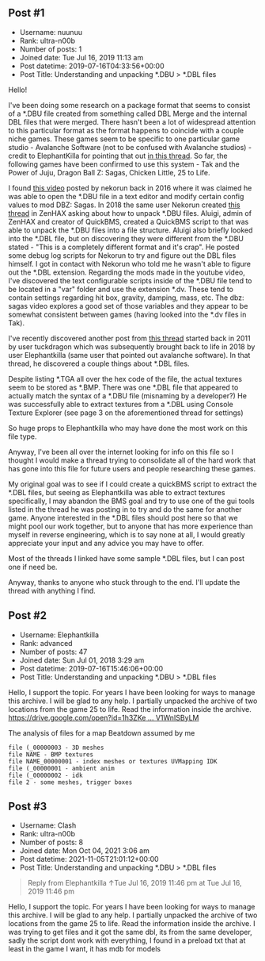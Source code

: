 ## Post #1
- Username: nuunuu
- Rank: ultra-n00b
- Number of posts: 1
- Joined date: Tue Jul 16, 2019 11:13 am
- Post datetime: 2019-07-16T04:33:56+00:00
- Post Title: Understanding and unpacking *.DBU > *.DBL files

Hello!

I've been doing some research on a package format that seems to consist of a *.DBU file created from something called DBL Merge and the internal DBL files that were merged. There hasn't been a lot of widespread attention to this particular format as the format happens to coincide with a couple niche games. These games seem to be specific to one particular game studio - Avalanche Software (not to be confused with Avalanche studios) - credit to ElephantKilla for pointing that out [in this thread](https://forum.xentax.com/viewtopic.php?t=16052). So far, the following games have been confirmed to use this system - Tak and the Power of Juju, Dragon Ball Z: Sagas, Chicken Little, 25 to Life.

I found [this video](https://www.youtube.com/watch?v=ujSHzk40yso) posted by nekorun back in 2016 where it was claimed he was able to open the *.DBU file in a text editor and modify certain config values to mod DBZ: Sagas. In 2018 the same user Nekorun created [this thread](https://zenhax.com/viewtopic.php?t=7445) in ZenHAX asking about how to unpack *.DBU files. Aluigi, admin of ZenHAX and creator of QuickBMS, created a QuickBMS script to that was able to unpack the *.DBU files into a file structure. Aluigi also briefly looked into the *.DBL file, but on discovering they were different from the *.DBU stated - "This is a completely different format and it's crap". He posted some debug log scripts for Nekorun to try and figure out the DBL files himself. I got in contact with Nekorun who told me he wasn't able to figure out the *.DBL extension. Regarding the mods made in the youtube video, I've discovered the text configurable scripts inside of the *.DBU file tend to be located in a "var" folder and use the extension *.dv. These tend to contain settings regarding hit box, gravity, damping, mass, etc. The dbz: sagas video explores a good set of those variables and they appear to be somewhat consistent between games (having looked into the *.dv files in Tak). 

I've recently discovered another post from [this thread](https://forum.xentax.com/viewtopic.php?f=16&t=7081&hilit=.dbl) started back in 2011 by user tuckdragon which was subsequently brought back to life in 2018 by user Elephantkilla (same user that pointed out avalanche software). In that thread, he discovered a couple things about *.DBL files. 

Despite listing *.TGA all over the hex code of the file, the actual textures seem to be stored as *.BMP.
There was one *.DBL file that appeared to actually match the syntax of a *.DBU file (misnaming by a developer?)
He was successfully able to extract textures from a *.DBL using Console Texture Explorer (see page 3 on the aforementioned thread for settings)


So huge props to Elephantkilla who may have done the most work on this file type. 

Anyway, I've been all over the internet looking for info on this file so I thought I would make a thread trying to consolidate all of the hard work that has gone into this file for future users and people researching these games. 

My original goal was to see if I could create a quickBMS script to extract the *.DBL files, but seeing as Elephantkilla was able to extract textures specifically, I may abandon the BMS goal and try to use one of the gui tools listed in the thread he was posting in to try and do the same for another game. Anyone interested in the *.DBL files should post here so that we might pool our work together, but to anyone that has more experience than myself in reverse engineering, which is to say none at all, I would greatly appreciate your input and any advice you may have to offer. 

Most of the threads I linked have some sample *.DBL files, but I can post one if need be. 

Anyway, thanks to anyone who stuck through to the end. I'll update the thread with anything I find.
## Post #2
- Username: Elephantkilla
- Rank: advanced
- Number of posts: 47
- Joined date: Sun Jul 01, 2018 3:29 am
- Post datetime: 2019-07-16T15:46:06+00:00
- Post Title: Understanding and unpacking *.DBU > *.DBL files

Hello, I support the topic. For years I have been looking for ways to manage this archive. I will be glad to any help.
I partially unpacked the archive of two locations from the game 25 to life. Read the information inside the archive.
[https://drive.google.com/open?id=1h3ZKe ... V1WnISByLM](https://drive.google.com/open?id=1h3ZKejNHzsJeEUY6LBQG61V1WnISByLM)

The analysis of files for a map Beatdown assumed by me

```
file (_00000003 - 3D meshes
file NAME - BMP textures
file NAME_00000001 - index meshes or textures UVMapping IDK
file (_00000001 - ambient anim
file (_00000002 - idk
file 2 - some meshes, trigger boxes
```
## Post #3
- Username: Clash
- Rank: ultra-n00b
- Number of posts: 8
- Joined date: Mon Oct 04, 2021 3:06 am
- Post datetime: 2021-11-05T21:01:12+00:00
- Post Title: Understanding and unpacking *.DBU > *.DBL files

> Reply from Elephantkilla ↑Tue Jul 16, 2019 11:46 pm at Tue Jul 16, 2019 11:46 pm
>
> 
Hello, I support the topic. For years I have been looking for ways to manage this archive. I will be glad to any help.
I partially unpacked the archive of two locations from the game 25 to life. Read the information inside the archive.
I was trying to get files and it got the same dbl, its from the same developer, sadly the script dont work with everything, I found in a preload txt that at least in the game I want, it has mdb for models

